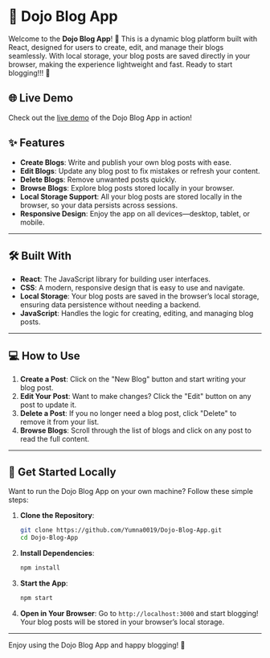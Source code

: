 # 📝 Dojo Blog App

Welcome to the **Dojo Blog App**! 📝 This is a dynamic blog platform built with React, designed for users to create, edit, and manage their blogs seamlessly. With local storage, your blog posts are saved directly in your browser, making the experience lightweight and fast. Ready to start blogging!!! 🎉

## 🌐 Live Demo

Check out the [live demo](https://dojo-blog-app-react.netlify.app/) of the Dojo Blog App in action!

## ✨ Features

- **Create Blogs**: Write and publish your own blog posts with ease.
- **Edit Blogs**: Update any blog post to fix mistakes or refresh your content.
- **Delete Blogs**: Remove unwanted posts quickly.
- **Browse Blogs**: Explore blog posts stored locally in your browser.
- **Local Storage Support**: All your blog posts are stored locally in the browser, so your data persists across sessions.
- **Responsive Design**: Enjoy the app on all devices—desktop, tablet, or mobile.

---

## 🛠️ Built With

- **React**: The JavaScript library for building user interfaces.
- **CSS**: A modern, responsive design that is easy to use and navigate.
- **Local Storage**: Your blog posts are saved in the browser’s local storage, ensuring data persistence without needing a backend.
- **JavaScript**: Handles the logic for creating, editing, and managing blog posts.

---

## 💻 How to Use

1. **Create a Post**: Click on the "New Blog" button and start writing your blog post.
2. **Edit Your Post**: Want to make changes? Click the "Edit" button on any post to update it.
3. **Delete a Post**: If you no longer need a blog post, click "Delete" to remove it from your list.
4. **Browse Blogs**: Scroll through the list of blogs and click on any post to read the full content.

---

## 🚀 Get Started Locally

Want to run the Dojo Blog App on your own machine? Follow these simple steps:

1. **Clone the Repository**:

   ```bash
   git clone https://github.com/Yumna0019/Dojo-Blog-App.git
   cd Dojo-Blog-App
   ```

2. **Install Dependencies**:

   ```bash
   npm install
   ```

3. **Start the App**:

   ```bash
   npm start
   ```

4. **Open in Your Browser**: Go to `http://localhost:3000` and start blogging! Your blog posts will be stored in your browser’s local storage.

---
Enjoy using the Dojo Blog App and happy blogging! 🎊
